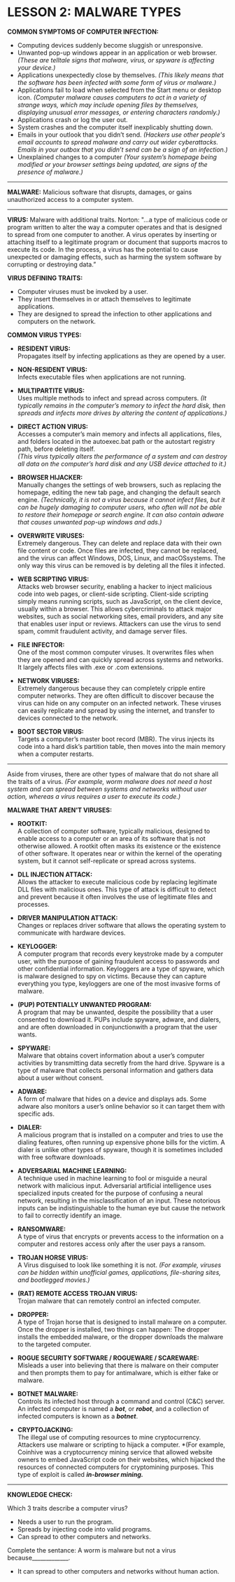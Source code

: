 # LESSON 2: MALWARE TYPES #


**COMMON SYMPTOMS OF COMPUTER INFECTION:**
- Computing devices suddenly become sluggish or unresponsive.
- Unwanted pop-up windows appear in an application or web browser. *(These are telltale signs that malware, virus, or spyware is affecting your device.)*
- Applications unexpectedly close by themselves. *(This likely means that the software has been infected with some form of virus or malware.)*
- Applications fail to load when selected from the Start menu or desktop icon. *(Computer malware causes computers to act in a variety of strange ways, which may include opening files by themselves, displaying unusual error messages, or entering characters randomly.)*
- Applications crash or log the user out.
- System crashes and the computer itself inexplicably shutting down.
- Emails in your outlook that you didn’t send. *(Hackers use other people's email accounts to spread malware and carry out wider cyberattacks. Emails in your outbox that you didn’t send can be a sign of an infection.)*
- Unexplained changes to a computer *(Your system’s homepage being modified or your browser settings being updated, are signs of the presence of malware.)*

---

**MALWARE:** Malicious software that disrupts, damages, or gains unauthorized access to a computer system.

---

**VIRUS:** Malware with additional traits. Norton: "…a type of malicious code or program written to alter the way a computer operates and that is designed to spread from one computer to another. A virus operates by inserting or attaching itself to a legitimate program or document that supports macros to execute its code. In the process, a virus has the potential to cause unexpected or damaging effects, such as harming the system software by corrupting or destroying data.”  
  
**VIRUS DEFINING TRAITS:** 
- Computer viruses must be invoked by a user.
- They insert themselves in or attach themselves to legitimate applications.
- They are designed to spread the infection to other applications and computers on the network.

**COMMON VIRUS TYPES:**   

- **RESIDENT VIRUS:**   
Propagates itself by infecting applications as they are opened by a user.  

- **NON-RESIDENT VIRUS:**   
Infects executable files when applications are not running.   

- **MULTIPARTITE VIRUS:**   
Uses multiple methods to infect and spread across computers. *(It typically remains in the computer’s memory to infect the hard disk, then spreads and infects more drives by altering the content of applications.)*  

- **DIRECT ACTION VIRUS:**   
Accesses a computer’s main memory and infects all applications, files, and folders located in the autoexec.bat path or the autostart registry path, before deleting itself.     
*(This virus typically alters the performance of a system and can destroy all data on the computer’s hard disk and any USB device attached to it.)*  

- **BROWSER HIJACKER:**   
Manually changes the settings of web browsers, such as replacing the homepage, editing the new tab page, and changing the default search engine. *(Technically, it is not a virus because it cannot infect files, but it can be hugely damaging to computer users, who often will not be able to restore their homepage or search engine. It can also contain adware that causes unwanted pop-up windows and ads.)*  

- **OVERWRITE VIRUSES:**  
Extremely dangerous. They can delete and replace data with their own file content or code. Once files are infected, they cannot be replaced, and the virus can affect Windows, DOS, Linux, and macOSsystems. The only way this virus can be removed is by deleting all the files it infected.

- **WEB SCRIPTING VIRUS:**  
Attacks web browser security, enabling a hacker to inject malicious code into web pages, or client-side scripting. Client-side scripting simply means running scripts, such as JavaScript, on the client device, usually within a browser. This allows cybercriminals to attack major websites, such as social networking sites, email providers, and any site that enables user input or reviews. Attackers can use the virus to send spam, commit fraudulent activity, and damage server files.

- **FILE INFECTOR:**  
One of the most common computer viruses. It overwrites files when they are opened and can quickly spread across systems and networks. It largely affects files with .exe or .com extensions.

- **NETWORK VIRUSES:**   
Extremely dangerous because they can completely cripple entire computer networks. They are often difficult to discover because the virus can hide on any computer on an infected network. These viruses can easily replicate and spread by using the internet, and transfer to devices connected to the network.  

- **BOOT SECTOR VIRUS:**   
Targets a computer’s master boot record (MBR). The virus injects its code into a hard disk’s partition table, then moves into the main memory when a computer restarts. 

---

Aside from viruses, there are other types of malware that do not share all the traits of a virus. *(For example, worm malware does not need a host system and can spread between systems and networks without user action, whereas a virus requires a user to execute its code.)*

**MALWARE THAT AREN'T VIRUSES:**

- **ROOTKIT:**   
A collection of computer software, typically malicious, designed to enable access to a computer or an area of its software that is not otherwise allowed. A rootkit often masks its existence or the existence of other software. It operates near or within the kernel of the operating system, but it cannot self-replicate or spread across systems.   

- **DLL INJECTION ATTACK:**   
Allows the attacker to execute malicious code by replacing legitimate DLL files with malicious ones. This type of attack is difficult to detect and prevent because it often involves the use of legitimate files and processes.    

- **DRIVER MANIPULATION ATTACK:**    
Changes or replaces driver software that allows the operating system to communicate with hardware devices.   

- **KEYLOGGER:**   
A computer program that records every keystroke made by a computer user, with the purpose of gaining fraudulent access to passwords and other confidential information. Keyloggers are a type of spyware, which is malware designed to spy on victims. Because they can capture everything you type, keyloggers are one of the most invasive forms of malware.   

- **(PUP) POTENTIALLY UNWANTED PROGRAM:**    
A program that may be unwanted, despite the possibility that a user consented to download it. PUPs include spyware, adware, and dialers, and are often downloaded in conjunctionwith a program that the user wants.   

- **SPYWARE:**     
Malware that obtains covert information about a user’s computer activities by transmitting data secretly from the hard drive. Spyware is a type of malware that collects personal information and gathers data about a user without consent.   

- **ADWARE:**    
A form of malware that hides on a device and displays ads. Some adware also monitors a user’s online behavior so it can target them with specific ads.   

- **DIALER:**    
A malicious program that is installed on a computer and tries to use the dialing features, often running up expensive phone bills for the victim. A dialer is unlike other types of spyware, though it is sometimes included with free software downloads.   

- **ADVERSARIAL MACHINE LEARNING:**    
A technique used in machine learning to fool or misguide a neural network with malicious input. Adversarial artificial intelligence uses specialized inputs created for the purpose of confusing a neural network, resulting in the misclassification of an input. These notorious inputs can be indistinguishable to the human eye but cause the network to fail to correctly identify an image.   

- **RANSOMWARE:**    
A type of virus that encrypts or prevents access to the information on a computer and restores access only after the user pays a ransom.   

- **TROJAN HORSE VIRUS:**    
A Virus disguised to look like something it is not. *(For example, viruses can be hidden within unofficial games, applications, file-sharing sites, and bootlegged movies.)*   

- **(RAT) REMOTE ACCESS TROJAN VIRUS:**    
Trojan malware that can remotely control an infected computer.   

- **DROPPER:**    
A type of Trojan horse that is designed to install malware on a computer. Once the dropper is installed, two things can happen: The dropper installs the embedded malware, or the dropper downloads the malware to the targeted computer.   

- **ROGUE SECURITY SOFTWARE / ROGUEWARE / SCAREWARE:**    
Misleads a user into believing that there is malware on their computer and then prompts them to pay for antimalware, which is either fake or malware.  

- **BOTNET MALWARE:**   
Controls its infected host through a command and control (C&C) server. An infected computer is named a *__bot__*, or *__robot__*, and a collection of infected computers is known as a *__botnet__*.   

- **CRYPTOJACKING:**    
The illegal use of computing resources to mine cryptocurrency. Attackers use malware or scripting to hijack a computer. *(For example, Coinhive was a cryptocurrency mining service that allowed website owners to embed JavaScript code on their websites, which hijacked the resources of connected computers for cryptomining purposes. This type of exploit is called __*in-browser mining.*__  


---

**KNOWLEDGE CHECK:**  

Which 3 traits describe a computer virus?  
- Needs a user to run the program.  
- Spreads by injecting code into valid programs.  
- Can spread to other computers and networks.

Complete the sentance:
A worm is malware but not a virus because_____________.
- It can spread to other computers and networks without human action. 


